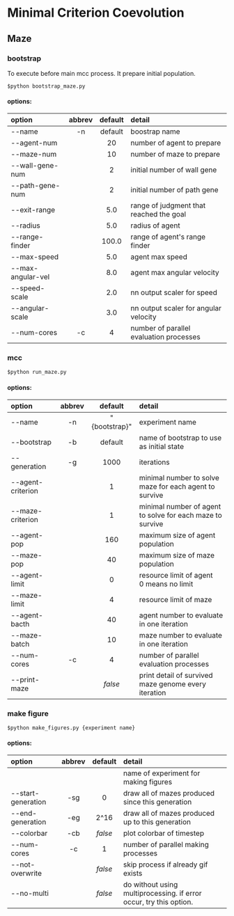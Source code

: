 # Minimal Criterion Coevolution


## Maze
### bootstrap
To execute before main mcc process. It prepare initial population.
```
$python bootstrap_maze.py
```
#### options:
| option            | abbrev  | default   | detail  |
| :---              | :---:   | :---:     | :---    |
| --name            | -n      | default   | boostrap name |
| --agent-num       |         | 20        | number of agent to prepare |
| --maze-num        |         | 10        | number of maze to prepare |
| --wall-gene-num   |         | 2         | initial number of wall gene |
| --path-gene-num   |         | 2         | initial number of path gene |
| --exit-range      |         | 5.0       | range of judgment that reached the goal |
| --radius          |         | 5.0       | radius of agent |
| --range-finder    |         | 100.0     | range of agent's range finder |
| --max-speed       |         | 5.0       | agent max speed |
| --max-angular-vel |         | 8.0       | agent max angular velocity |
| --speed-scale     |         | 2.0       | nn output scaler for speed |
| --angular-scale   |         | 3.0       | nn output scaler for angular velocity |
| --num-cores       | -c      | 4         | number of parallel evaluation processes |

### mcc
```
$python run_maze.py
```
#### options:
| option            | abbrev  | default       | detail  |
| :---              | :---:   | :---:         | :---    |
| --name            | -n      | "{bootstrap}" | experiment name |
| --bootstrap       | -b      | default       | name of bootstrap to use as initial state |
| --generation      | -g      | 1000          | iterations |
| --agent-criterion |         | 1             | minimal number to solve maze for each agent to survive |
| --maze-criterion  |         | 1             | minimal number of agent to solve for each maze to survive |
| --agent-pop       |         | 160           | maximum size of agent population |
| --maze-pop        |         | 40            | maximum size of maze population |
| --agent-limit     |         | 0             | resource limit of agent <br> 0 means no limit |
| --maze-limit      |         | 4             | resource limit of maze |
| --agent-bacth     |         | 40            | agent number to evaluate in one iteration |
| --maze-batch      |         | 10            | maze number to evaluate in one iteration |
| --num-cores       | -c      | 4             | number of parallel evaluation processes |
| --print-maze      |         | *false*       | print detail of survived maze genome every iteration |

### make figure
```
$python make_figures.py {experiment name}
```
#### options:
| option            | abbrev  | default | detail  |
| :---              | :---:   | :---:   | :---    |
|                   |         |         | name of experiment for making figures |
| --start-generation| -sg     | 0       | draw all of mazes produced since this generation |
| --end-generation  | -eg     | 2^16    | draw all of mazes produced up to this generation |
| --colorbar        | -cb     | *false* | plot colorbar of timestep |
| --num-cores       | -c      | 1       | number of parallel making processes |
| --not-overwrite   |         | *false* | skip process if already gif exists |
| --no-multi        |         | *false* | do without using multiprocessing. if error occur, try this option. |

